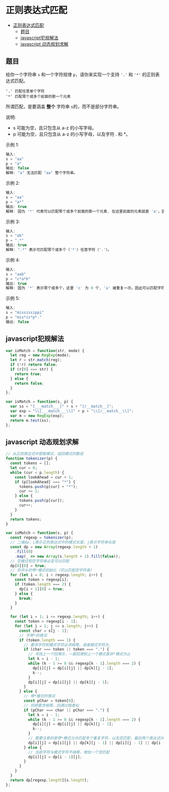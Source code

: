 正则表达式匹配
===

<!-- TOC -->

- [正则表达式匹配](#正则表达式匹配)
  - [题目](#题目)
  - [javascript犯规解法](#javascript犯规解法)
  - [javascript 动态规划求解](#javascript-动态规划求解)

<!-- /TOC -->

## 题目
给你一个字符串 `s` 和一个字符规律 `p`，请你来实现一个支持 `'.'` 和 `'*'` 的正则表达式匹配。
```
'.' 匹配任意单个字符
'*' 匹配零个或多个前面的那一个元素
```
所谓匹配，是要涵盖 **整个** 字符串 `s`的，而不是部分字符串。

说明:
- s 可能为空，且只包含从 a-z 的小写字母。
- p 可能为空，且只包含从 a-z 的小写字母，以及字符 . 和 *。

示例 1:
```js
输入:
s = "aa"
p = "a"
输出: false
解释: "a" 无法匹配 "aa" 整个字符串。
```

示例 2:
```js
输入:
s = "aa"
p = "a*"
输出: true
解释: 因为 '*' 代表可以匹配零个或多个前面的那一个元素, 在这里前面的元素就是 'a'。因此，字符串 "aa" 可被视为 'a' 重复了一次。
```

示例 3:
```js
输入:
s = "ab"
p = ".*"
输出: true
解释: ".*" 表示可匹配零个或多个（'*'）任意字符（'.'）。
```

示例 4:
```js
输入:
s = "aab"
p = "c*a*b"
输出: true
解释: 因为 '*' 表示零个或多个，这里 'c' 为 0 个, 'a' 被重复一次。因此可以匹配字符串 "aab"。
```

示例 5:
```js
输入:
s = "mississippi"
p = "mis*is*p*."
输出: false
```

## javascript犯规解法
```js
var isMatch = function(str, mode) {
  let reg = new RegExp(mode);
  let r = str.match(reg);
  if (!r) return false;
  if (r[0] === str) {
    return true;
  } else {
    return false;
  }
};
```

```js
var isMatch = function(s, p) {
  var ss = "[___match___]" + s + "[/__match__]";
  var exp = "\\[___match___\\]" + p + "\\[/__match__\\]";
  var m = new RegExp(exp);
  return m.test(ss);
};
```

## javascript 动态规划求解
```js
// 从正则表达式中提取模式，返回模式的数组
function tokenizer(p) {
  const tokens = [];
  let cur = 0;
  while (cur < p.length) {
    const lookAhead = cur + 1;
    if (p[lookAhead] === "*") {
      tokens.push(p[cur] + "*");
      cur += 2;
    } else {
      tokens.push(p[cur]);
      cur++;
    }
  }
  return tokens;
}

var isMatch = function(s, p) {
  const regexp = tokenizer(p);
  // 二维dp，i表示正则表达式中的模式长度，j表示字符串长度
  const dp = new Array(regexp.length + 1)
    .fill(0)
    .map(_ => new Array(s.length + 1).fill(false));
  // 空模式和空字符串必定可以匹配
  dp[0][0] = true;
  // 将开头的带*模式初始化（可以匹配空字符串）
  for (let i = 0; i < regexp.length; i++) {
    const token = regexp[i];
    if (token.length === 2) {
      dp[i + 1][0] = true;
    } else {
      break;
    }
  }

  for (let i = 1; i <= regexp.length; i++) {
    const token = regexp[i - 1];
    for (let j = 1; j <= s.length; j++) {
      const char = s[j - 1];
      // 不带*的情况
      if (token.length === 1) {
        // 要求字符和模式字符必须相等，或者模式字符为.
        if (char === token || token === ".") {
          // 寻找上一个回溯点，一直回溯到上一个模式是非*模式为止
          let k = i - 1;
          while (k - 1 >= 0 && regexp[k - 1].length === 2) {
            dp[i][j] = dp[i][j] || dp[k][j - 1];
            k--;
          }
          dp[i][j] = dp[i][j] || dp[k][j - 1];
        }
      } else {
        // 带*模式的情况
        const pChar = token[0];
        // 同样要求相等，回溯过程类似
        if (pChar === char || pChar === ".") {
          let k = i - 1;
          while (k - 1 >= 0 && regexp[k - 1].length === 2) {
            dp[i][j] = dp[i][j] || dp[k][j - 1];
            k--;
          }
          // 需要注意的是带*模式允许匹配多个重复字符，以及空匹配，最后两个表达式对应的就是以上两种情况
          dp[i][j] = dp[i][j] || dp[k][j - 1] || dp[i][j - 1] || dp[i - 1][j];
        } else {
          // 当前字符与模式字符不相等，增加一个空匹配
          dp[i][j] = dp[i - 1][j];
        }
      }
    }
  }
  return dp[regexp.length][s.length];
};
```